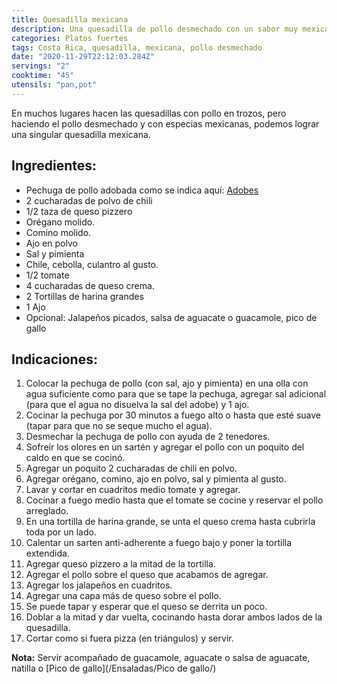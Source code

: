 ```yaml
---
title: Quesadilla mexicana
description: Una quesadilla de pollo desmechado con un sabor muy mexicano
categories: Platos fuertes
tags: Costa Rica, quesadilla, mexicana, pollo desmechado
date: "2020-11-29T22:12:03.284Z"
servings: "2"
cooktime: "45"
utensils: "pan,pot"
---
```

En muchos lugares hacen las quesadillas con pollo en trozos, pero haciendo el pollo desmechado y con especias mexicanas, podemos lograr una singular quesadilla mexicana.



## Ingredientes:

- Pechuga de pollo adobada como se indica aquí: [Adobes](/Adobes/#pollo-sabor)
- 2 cucharadas de polvo de chili
- 1/2 taza de queso pizzero
- Orégano molido.
- Comino molido.
- Ajo en polvo
- Sal y pimienta
- Chile, cebolla, culantro al gusto.
- 1/2 tomate
- 4 cucharadas de queso crema.
- 2 Tortillas de harina grandes
- 1 Ajo
- Opcional: Jalapeños picados, salsa de aguacate o guacamole, pico de gallo


## Indicaciones:

1. Colocar la pechuga de pollo (con sal, ajo y pimienta) en una olla con agua suficiente como para que se tape la pechuga, agregar sal adicional (para que el agua no disuelva la sal del adobe) y 1 ajo.
2. Cocinar la pechuga por 30 minutos a fuego alto o hasta que esté suave (tapar para que no se seque mucho el agua).
3. Desmechar la pechuga de pollo con ayuda de 2 tenedores.
4. Sofreír los olores en un sartén y agregar el pollo con un poquito del caldo en que se cocinó.
5. Agregar un poquito 2 cucharadas de chili en polvo.
6. Agregar orégano, comino, ajo en polvo, sal y pimienta al gusto.
7. Lavar y cortar en cuadritos medio tomate y agregar.
8. Cocinar a fuego medio hasta que el tomate se cocine y reservar el pollo arreglado.
9. En una tortilla de harina grande, se unta el queso crema hasta cubrirla toda por un lado.
10. Calentar un sarten anti-adherente a fuego bajo y poner la tortilla extendida.
11. Agregar queso pizzero a la mitad de la tortilla.
12. Agregar el pollo sobre el queso que acabamos de agregar.
13. Agregar los jalapeños en cuadritos.
14. Agregar una capa más de queso sobre el pollo.
15. Se puede tapar y esperar que el queso se derrita un poco.
16. Doblar a la mitad y dar vuelta, cocinando hasta dorar ambos lados de la quesadilla.
17. Cortar como si fuera pizza (en triángulos) y servir.

**Nota:**  Servir  acompañado de guacamole, aguacate o salsa de aguacate, natilla o [Pico de gallo](/Ensaladas/Pico de gallo/)